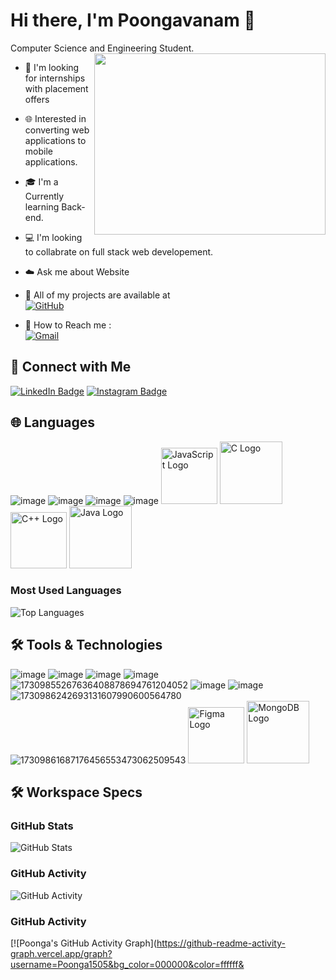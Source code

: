 # Hi there, I'm Poongavanam 👋

Computer Science and Engineering Student.
<img align="right" width="370" height="290" src="https://i.pinimg.com/originals/47/f0/34/47f0342cec72b800463bf003eac1257e.gif">

- 🌟 I'm looking for internships with placement offers
- 🌐 Interested in converting web applications to mobile applications.
- 🎓 I'm a Currently learning Back-end.
- 💻 I'm looking to collabrate on full stack web developement.
- ☁️ Ask me about Website
- 🌟 All of my projects are available at  
  [![GitHub](https://img.shields.io/badge/GitHub-100000?style=for-the-badge&logo=github&logoColor=white)](https://github.com/Poonga1505?tab=repositories)

- 📧 How to Reach me :
<br /> [![Gmail](https://img.shields.io/badge/Gmail-D14836?style=for-the-badge&logo=gmail&logoColor=white)](mailto:poongavanampalani003@gmail.com)


## 🔗 Connect with Me
[![LinkedIn Badge](https://github.com/user-attachments/assets/2c077c22-a64e-4cbd-8558-3680edf20b4a)](https://www.linkedin.com/in/poongavanampalani351)
[![Instagram Badge](https://github.com/user-attachments/assets/01fd6e71-d0bf-4a2a-a304-3991eea61ec2)](https://www.instagram.com/poongs_03)


## 🌐 Languages
![image](https://github.com/user-attachments/assets/d1b32f4a-d587-4eaf-bb8c-013d16c1768a)
![image](https://github.com/user-attachments/assets/e9a228f4-ab44-43e7-8225-649a5e835528)
![image](https://github.com/user-attachments/assets/f966f5d6-9337-4ce6-bd4c-a0e621a4ae01)
![image](https://github.com/user-attachments/assets/10b2848d-94be-4498-abac-af2bf50a07a8)
<img src="https://cdn.worldvectorlogo.com/logos/javascript-1.svg" alt="JavaScript Logo" width="90" height="90">
<img src="https://cdn.iconscout.com/icon/free/png-512/c-programming-569564.png" alt="C Logo" width="100" height="100">
<img src="https://upload.wikimedia.org/wikipedia/commons/1/18/ISO_C%2B%2B_Logo.svg" alt="C++ Logo" width="90" height="90">
<img src="https://cdn.iconscout.com/icon/free/png-512/java-60-1174953.png" alt="Java Logo" width="100" height="100">




### Most Used Languages

![Top Languages](https://github-readme-stats.vercel.app/api/top-langs/?username=Poonga1505&layout=compact&theme=dark)

## 🛠️ Tools & Technologies

![image](https://github.com/user-attachments/assets/99c80640-761d-498e-b51c-31571ba0b809)
![image](https://github.com/user-attachments/assets/e0f57202-61dd-4b3c-8fa0-4c315e9171f5)
![image](https://github.com/user-attachments/assets/96c790c6-015a-4721-8019-f7d1a38e1469)
![image](https://github.com/user-attachments/assets/bad93d4e-0606-4e6c-a5f6-2e2769c88d71)
![17309855267636408878694761204052](https://github.com/user-attachments/assets/e5f77a0b-76b9-469e-b0c9-d4b118588c40)
![image](https://github.com/user-attachments/assets/26b09a4a-85f9-42b2-87c7-b5ec16da2f4b)
![image](https://github.com/user-attachments/assets/1bc265bb-47ab-4cb0-b67c-253595737804)
![1730986242693131607990600564780](https://github.com/user-attachments/assets/a59a8f70-e27f-49ca-a145-4c98641f6461)
![17309861687176456553473062509543](https://github.com/user-attachments/assets/5b612af9-dc4a-43bb-948d-c8206d83ae34)
<img src="https://upload.wikimedia.org/wikipedia/commons/3/33/Figma-logo.svg" alt="Figma Logo" width="90" height="90">
<img src="https://cdn.worldvectorlogo.com/logos/mongodb-icon-1.svg" alt="MongoDB Logo" width="100" height="100">


## 🛠️ Workspace Specs

### GitHub Stats
![GitHub Stats](https://github-readme-stats.vercel.app/api?username=Poonga1505&show_icons=true&hide_title=true&count_private=true&hide=prs&theme=dark)

### GitHub Activity
![GitHub Activity](https://github-readme-streak-stats.herokuapp.com/?user=Poonga1505&theme=dark)

### GitHub Activity
[![Poonga's GitHub Activity Graph](https://github-readme-activity-graph.vercel.app/graph?username=Poonga1505&bg_color=000000&color=ffffff&
